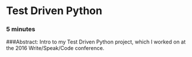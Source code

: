 # Test Driven Python

### 5 minutes

###Abstract:
Intro to my Test Driven Python project, which I worked on at the 2016 Write/Speak/Code conference.
